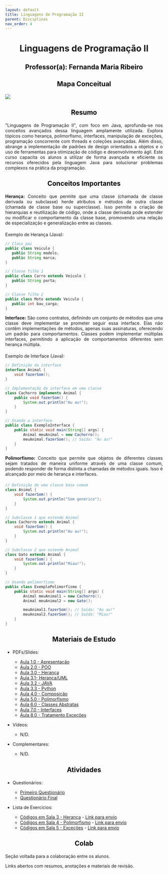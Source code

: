```yaml
---
layout: default
title: Linguagens de Programação II
parent: Disciplinas
nav_order: 4
---
```


<h1 align="center"><span style='font-weight: bold;'>Linguagens de Programação II</span></h1>

<h2 style="color: black;" align="center"><span style='font-weight: bold;'>Professor(a):</span> Fernanda Maria Ribeiro</h2>

<h2 style="color: black; margin-bottom: 20px;" align="center"><span style='font-weight: bold;'>Mapa Conceitual</span></h2>

![](../../assets/images/mapalp2.png)

<h2 style="color: black; margin-bottom: 20px;" align="center"><span style='font-weight: bold;'>Resumo</span></h2>

<div style="text-align: justify; margin-bottom: 20px;">"Linguagens de Programação II", com foco em Java, aprofunda-se nos conceitos avançados dessa linguagem amplamente utilizada. Explora tópicos como herança, polimorfismo, interfaces, manipulação de exceções, programação concorrente com threads e coleções avançadas. Além disso, abrange a implementação de padrões de design orientados a objetos e o uso de ferramentas para otimização de código e desenvolvimento ágil. Este curso capacita os alunos a utilizar de forma avançada e eficiente os recursos oferecidos pela linguagem Java para solucionar problemas complexos na prática da programação.</div>

<h2 style="color: black; margin-bottom: 20px;" align="center"><span style='font-weight: bold;'>Conceitos Importantes</span></h2>

<div style="text-align: justify; margin-bottom: 20px;"><b>Herança:</b> Conceito que permite que uma classe (chamada de classe derivada ou subclasse) herde atributos e métodos de outra classe (chamada de classe base ou superclasse). Isso permite a criação de hierarquias e reutilização de código, onde a classe derivada pode estender ou modificar o comportamento da classe base, promovendo uma relação de especialização e generalização entre as classes.</div>

Exemplo de Herança (Java):

```java
// Class pai
public class Veiculo { 
   public String modelo; 
   public String marca;
}

// Classe filho 1
public class Carro extends Veiculo {
   public String porta;
}

// Classe filho 2
public class Moto extends Veiculo {
   public int bau_carga;
}
```

<div style="text-align: justify; margin-bottom: 20px;"><b>Interface:</b> São como contratos, definindo um conjunto de métodos que uma classe deve implementar se prometer seguir essa interface. Elas não contêm implementações de métodos, apenas suas assinaturas, oferecendo um padrão para comportamentos. Classes podem implementar múltiplas interfaces, permitindo a aplicação de comportamentos diferentes sem herança múltipla.</div>

Exemplo de Interface (Java):

```java
// Definição da interface
interface Animal {
    void fazerSom();
}

// Implementação da interface em uma classe
class Cachorro implements Animal {
    public void fazerSom() {
        System.out.println("Au au!");
    }
}

// Usando a interface
public class ExemploInterface {
    public static void main(String[] args) {
        Animal meuAnimal = new Cachorro();
        meuAnimal.fazerSom(); // Saída: "Au au!"
    }
}
```

<div style="text-align: justify; margin-bottom: 20px;"><b>Polimorfismo:</b> Conceito que permite que objetos de diferentes classes sejam tratados de maneira uniforme através de uma classe comum, podendo responder de forma distinta a chamadas de métodos iguais. Isso é alcançado por meio de herança e interfaces.</div>

```java
// Definição de uma classe base comum
class Animal {
    void fazerSom() {
        System.out.println("Som genérico");
    }
}

// Subclasse 1 que estende Animal
class Cachorro extends Animal {
    void fazerSom() {
        System.out.println("Au au!");
    }
}

// Subclasse 2 que estende Animal
class Gato extends Animal {
    void fazerSom() {
        System.out.println("Miau!");
    }
}

// Usando polimorfismo
public class ExemploPolimorfismo {
    public static void main(String[] args) {
        Animal meuAnimal1 = new Cachorro();
        Animal meuAnimal2 = new Gato();

        meuAnimal1.fazerSom(); // Saída: "Au au!"
        meuAnimal2.fazerSom(); // Saída: "Miau!"
    }
}
```

<h2 style="color: black; margin-bottom: 20px;" align="center"><span style='font-weight: bold;'>Materiais de Estudo</span></h2>

- PDFs/Slides:
  - [Aula 1.0 - Apresentação](https://presencial.muz.ifsuldeminas.edu.br/mod/resource/view.php?id=386342)
  - [Aula 2.0 - POO](https://presencial.muz.ifsuldeminas.edu.br/mod/resource/view.php?id=391983)
  - [Aula 3.0 - Herança](https://presencial.muz.ifsuldeminas.edu.br/mod/resource/view.php?id=391984)
  - [Aula 3.1- Herança/UML](https://presencial.muz.ifsuldeminas.edu.br/mod/resource/view.php?id=391985)
  - [Aula 3.2 - JAVA](https://presencial.muz.ifsuldeminas.edu.br/mod/resource/view.php?id=393705)
  - [Aula 3.3 - Python](https://presencial.muz.ifsuldeminas.edu.br/mod/resource/view.php?id=394855)
  - [Aula 4.0 - Composição](https://presencial.muz.ifsuldeminas.edu.br/mod/resource/view.php?id=394856)
  - [Aula 5.0 - Polimorfismo](https://presencial.muz.ifsuldeminas.edu.br/mod/resource/view.php?id=397733)
  - [Aula 6.0 - Classes Abstratas](https://presencial.muz.ifsuldeminas.edu.br/mod/resource/view.php?id=398220)
  - [Aula 7.0 - Interfaces](https://presencial.muz.ifsuldeminas.edu.br/mod/resource/view.php?id=398683)
  - [Aula 8.0 - Tratamento Exceções](https://presencial.muz.ifsuldeminas.edu.br/mod/resource/view.php?id=398682)

- Vídeos:
  - N/D.

- Complementares:
  - N/D.

<h2 style="color: black; margin-bottom: 20px;" align="center"><span style='font-weight: bold;'>Atividades</span></h2>

- Questionários:
  - [Primeiro Questionário](https://presencial.muz.ifsuldeminas.edu.br/mod/quiz/view.php?id=394750)
  - [Questionário Final](https://presencial.muz.ifsuldeminas.edu.br/mod/quiz/view.php?id=398661)

- Lista de Exercícios:
  - [Códigos em Sala 3 - Herança](https://presencial.muz.ifsuldeminas.edu.br/mod/resource/view.php?id=398221)  -  [Link para envio](https://presencial.muz.ifsuldeminas.edu.br/mod/assign/view.php?id=395408)
  - [Códigos em Sala 4 - Polimorfismo](https://presencial.muz.ifsuldeminas.edu.br/mod/resource/view.php?id=398511)  -  [Link para envio](https://presencial.muz.ifsuldeminas.edu.br/mod/assign/view.php?id=395408)
  - [Códigos em Sala 5 - Exceções](https://presencial.muz.ifsuldeminas.edu.br/mod/resource/view.php?id=398684)  -  [Link para envio](https://presencial.muz.ifsuldeminas.edu.br/mod/assign/view.php?id=395408)

<h2 style="color: black;  margin-bottom: 20px;" align="center"><span style='font-weight: bold;'>Colab</span></h2>

Seção voltada para a colaboração entre os alunos.

Links abertos com resumos, anotações e materiais de revisão.
